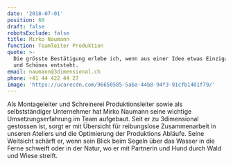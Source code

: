```yaml
---
date: '2018-07-01'
position: 60
draft: false
robotsExclude: false
title: Mirko Naumann
function: Teamleiter Produktion
quote: >-
  Die grösste Bestätigung erlebe ich, wenn aus einer Idee etwas Einzigartiges
  und Schönes entsteht.
email: naumann@3dimensional.ch
phone: +41 44 422 44 27
image: 'https://ucarecdn.com/96650585-5a6a-44b8-94f3-91cfb1401f79/'
---
```

Als Montageleiter und Schreinerei Produktionsleiter sowie als selbstständiger Unternehmer hat Mirko Naumann seine wichtige Umsetzungserfahrung im Team aufgebaut. Seit er zu 3dimensional gestossen ist, sorgt er mit Übersicht für reibungslose Zusammenarbeit in unseren Ateliers und die Optimierung der Produktions Abläufe. Seine Weitsicht schärft er, wenn sein Blick beim Segeln über das Wasser in die Ferne schweift oder in der Natur, wo er mit Partnerin und Hund durch Wald und Wiese streift.
